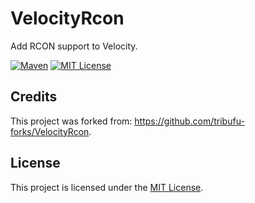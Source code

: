 # VelocityRcon

Add RCON support to Velocity.

[![Maven][mvn-badge]][mvn-url]
[![MIT License][mit-badge]][mit-url]

[mvn-badge]: https://img.shields.io/badge/releases-mvn-orange.svg
[mvn-url]: https://mvn.tribufu.com/#/releases/com/tribufu/Tribufu-VelocityRcon
[mit-badge]: https://img.shields.io/badge/license-MIT-blue.svg
[mit-url]: https://github.com/TribufuForks/VelocityRcon/blob/master/LICENSE.txt


## Credits

This project was forked from: https://github.com/tribufu-forks/VelocityRcon.


## License

This project is licensed under the [MIT License].

[MIT License]: https://github.com/TribufuForks/VelocityRcon/blob/master/LICENSE.txt
